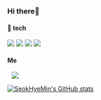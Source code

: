 ### Hi there👋
 

#### 📌 tech 

<img src="https://img.shields.io/badge/JAVA-007396?style=flat&logo=JAVA&logoColor=white"/> <img src="https://img.shields.io/badge/Spring Boot-6DB33F?style=flat&logo=Spring Boot&logoColor=white"/> <img src="https://img.shields.io/badge/Spring-6DB33F?style=flat&logo=Spring&logoColor=white"/> 
<img src="https://img.shields.io/badge/PostgreSQL-4169E1?style=flat&logo=PostgreSQL&logoColor=white"/> 
<br>
 
 #### Me 
 <a href="https://velog.io/@hyeming">
    <img src="http://img.shields.io/badge/-Velog-20C997?style=flat&logo=Vector Logo Zone&link=https://velog.io/@hyeming"style="height : auto; margin-left : 10px; margin-right : 10px;"/>

![SeokHyeMin's GitHub stats](https://github-readme-stats.vercel.app/api?username=SeokHyeMin&show_icons=true&theme=flag-india)
